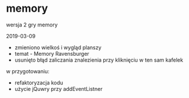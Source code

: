# memory
wersja 2 gry memory

2019-03-09
- zmieniono wielkoś i wygląd planszy
- temat - Memory Ravensburger
- usunięto błąd zaliczania znalezienia przy kliknięciu w ten sam kafelek

w przygotowaniu:
- refaktoryzacja kodu
- użycie jQuwry przy addEventListner
